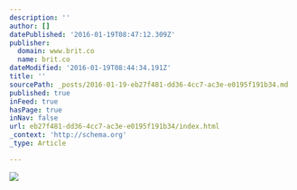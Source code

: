 ```yaml
---
description: ''
author: []
datePublished: '2016-01-19T08:47:12.309Z'
publisher:
  domain: www.brit.co
  name: brit.co
dateModified: '2016-01-19T08:44:34.191Z'
title: ''
sourcePath: _posts/2016-01-19-eb27f481-dd36-4cc7-ac3e-e0195f191b34.md
published: true
inFeed: true
hasPage: true
inNav: false
url: eb27f481-dd36-4cc7-ac3e-e0195f191b34/index.html
_context: 'http://schema.org'
_type: Article

---
```

![](http://pixel.brit.co/wp-content/uploads/2013/05/12-Trailer-645x410.jpg)